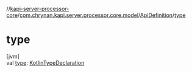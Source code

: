//[kapi-server-processor-core](../../../index.md)/[com.chrynan.kapi.server.processor.core.model](../index.md)/[ApiDefinition](index.md)/[type](type.md)

# type

[jvm]\
val [type](type.md): [KotlinTypeDeclaration](../-kotlin-type-declaration/index.md)
